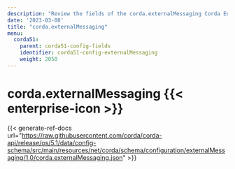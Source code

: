 ```yaml
---
description: "Review the fields of the corda.externalMessaging Corda Enterprise configuration section."
date: '2023-03-08'
title: "corda.externalMessaging"
menu:
  corda51:
    parent: corda51-config-fields
    identifier: corda51-config-externalMessaging
    weight: 2050
---
```

# corda.externalMessaging {{< enterprise-icon >}}

{{< generate-ref-docs url="https://raw.githubusercontent.com/corda/corda-api/release/os/5.1/data/config-schema/src/main/resources/net/corda/schema/configuration/externalMessaging/1.0/corda.externalMessaging.json" >}}